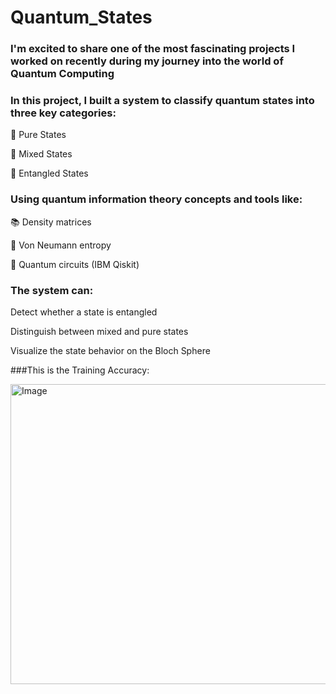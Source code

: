 # Quantum_States

### I'm excited to share one of the most fascinating projects I worked on recently during my journey into the world of Quantum Computing

### In this project, I built a system to classify quantum states into three key categories:

🔹 Pure States

🔹 Mixed States

🔹 Entangled States

### Using quantum information theory concepts and tools like:

📚 Density matrices

🧩 Von Neumann entropy

🧪 Quantum circuits (IBM Qiskit)


### The system can:

 Detect whether a state is entangled
 
 Distinguish between mixed and pure states
 
 Visualize the state behavior on the Bloch Sphere

###This is the Training Accuracy:

<img width="640" height="480" alt="Image" src="https://github.com/user-attachments/assets/327ad8b4-18fa-492d-8c28-fb42342fc692" />

